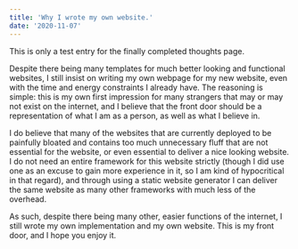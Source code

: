 ```yaml
---
title: 'Why I wrote my own website.'
date: '2020-11-07'
---
```


This is only a test entry for the finally completed thoughts page.

Despite there being many templates for much better looking and functional websites, I still insist on writing my own
webpage for my new website, even with the time and energy constraints I already have. The reasoning is simple: this is 
my own first impression for many strangers that may or may not exist on the internet, and I believe that the front door
should be a representation of what I am as a person, as well as what I believe in.

I do believe that many of the websites that are currently deployed to be painfully bloated and contains too much
unnecessary fluff that are not essential for the website, or even essential to deliver a nice looking website. I do not
need an entire framework for this website strictly (though I did use one as an excuse to gain more experience in it, so
I am kind of hypocritical in that regard), and through using a static website generator I can deliver the same website
as many other frameworks with much less of the overhead.

As such, despite there being many other, easier functions of the internet, I still wrote my own implementation and my 
own website. This is my front door, and I hope you enjoy it.